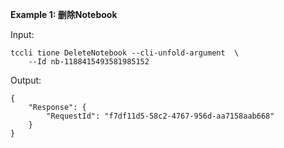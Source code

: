 **Example 1: 删除Notebook**



Input: 

```
tccli tione DeleteNotebook --cli-unfold-argument  \
    --Id nb-1188415493581985152
```

Output: 
```
{
    "Response": {
        "RequestId": "f7df11d5-58c2-4767-956d-aa7158aab668"
    }
}
```


